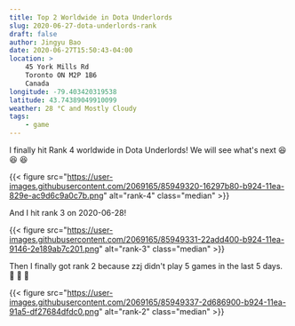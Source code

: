 ```yaml
---
title: Top 2 Worldwide in Dota Underlords
slug: 2020-06-27-dota-underlords-rank
draft: false
author: Jingyu Bao
date: 2020-06-27T15:50:43-04:00
location: >
    45 York Mills Rd
    Toronto ON M2P 1B6
    Canada
longitude: -79.403420319538
latitude: 43.74389049910099
weather: 28 °C and Mostly Cloudy
tags:
    - game
---
```


I finally hit Rank 4 worldwide in Dota Underlords! We will see what's next :laughing: :laughing: :laughing:

{{< figure src="https://user-images.githubusercontent.com/2069165/85949320-16297b80-b924-11ea-829e-ac9d6c9a0c7b.png" alt="rank-4"  class="median" >}}

And I hit rank 3 on 2020-06-28!

{{< figure src="https://user-images.githubusercontent.com/2069165/85949331-22add400-b924-11ea-9146-2e189ab7c201.png" alt="rank-3"  class="median" >}}

Then I finally got rank 2 because zzj didn't play 5 games in the last 5 days. :dancer: :dancer: :dancer:

{{< figure src="https://user-images.githubusercontent.com/2069165/85949337-2d686900-b924-11ea-91a5-df27684dfdc0.png" alt="rank-2"  class="median" >}}
